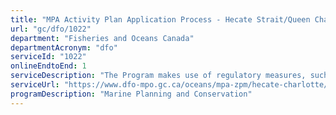 ```yaml
---
title: "MPA Activity Plan Application Process - Hecate Strait/Queen Charlotte Sound Glass Sponge Reefs MPA"
url: "gc/dfo/1022"
department: "Fisheries and Oceans Canada"
departmentAcronym: "dfo"
serviceId: "1022"
onlineEndtoEnd: 1
serviceDescription: "The Program makes use of regulatory measures, such as Marine Protected Areas (MPAs) Regulations in which  prohibitions and allowed activities are detailed, to conserve and sustainably manage marine ecosystems. Activity plans must be submitted to the relevant DFO Regional authority for specific activities, to ensure human activities within the MPA are compliant and consistent with the regulation and objectives of the MPA."
serviceUrl: "https://www.dfo-mpo.gc.ca/oceans/mpa-zpm/hecate-charlotte/page01-eng.html"
programDescription: "Marine Planning and Conservation"
---
```

